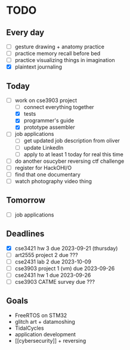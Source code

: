 # TODO

## Every day
- [ ] gesture drawing + anatomy practice
- [ ] practice memory recall before bed
- [ ] practice visualizing things in imagination
- [x] plaintext journaling

## Today
- [ ] work on cse3903 project
    - [ ] connect everything together
    - [x] tests
    - [x] programmer's guide
    - [x] prototype assembler
- [ ] job applications
    - [ ] get updated job description from oliver
    - [ ] update LinkedIn
    - [ ] apply to at least 1 today for real this time
- [ ] do another osucyber reversing ctf challenge
- [ ] register for HackOHI/O
- [ ] find that one documentary
- [ ] watch photography video thing

## Tomorrow
- [ ] job applications

## Deadlines
- [x] cse3421 hw 3 due 2023-09-21 (thursday)
- [ ] art2555 project 2 due ???
- [ ] cse2431 lab 2 due 2023-10-09
- [ ] cse3903 project 1 (vm) due 2023-09-26
- [ ] cse2431 hw 1 due 2023-09-26
- [ ] cse3903 CATME survey due ???

## Goals
- FreeRTOS on STM32
- glitch art + datamoshing
- TidalCycles
- application development
- [[cybersecurity]] + reversing
